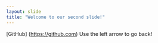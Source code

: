 ```yaml
---
layout: slide
title: "Welcome to our second slide!"
---
```

[GitHub] (https://github.com)
Use the left arrow to go back!
